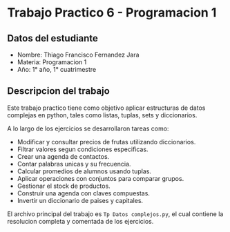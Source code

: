 # Trabajo Practico 6 - Programacion 1

## Datos del estudiante

- Nombre: Thiago Francisco Fernandez Jara  
- Materia: Programacion 1  
- Año: 1° año, 1° cuatrimestre

## Descripcion del trabajo

Este trabajo practico tiene como objetivo aplicar estructuras de datos complejas en python, tales como listas, tuplas, sets y diccionarios.

A lo largo de los ejercicios se desarrollaron tareas como:

- Modificar y consultar precios de frutas utilizando diccionarios.
- Filtrar valores segun condiciones especificas.
- Crear una agenda de contactos.
- Contar palabras unicas y su frecuencia.
- Calcular promedios de alumnos usando tuplas.
- Aplicar operaciones con conjuntos para comparar grupos.
- Gestionar el stock de productos.
- Construir una agenda con claves compuestas.
- Invertir un diccionario de paises y capitales.

El archivo principal del trabajo es `Tp Datos complejos.py`, el cual contiene la resolucion completa y comentada de los ejercicios.

